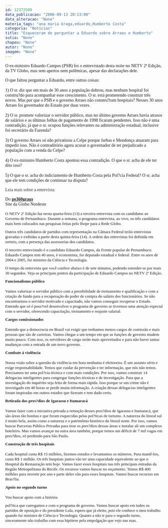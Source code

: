 ```yaml
---
id: 12372500
data_publicacao: "2006-09-13 20:13:00"
data_alteracao: "None"
materia_tags: "ana maria braga,eduardo,Humberto Costa"
categoria: "Notícias"
title: "Esqueceram de perguntar a Eduardo sobre Arraes e Humberto"
sutia: "None"
chapeu: "None"
autor: "None"
imagem: "None"
---
```

<p><P><FONT face=Verdana>O ex-ministro Eduardo Campos (PSB) foi o entrevistado desta noite no NETV 2ª Edição, da TV Globo, mas sem apertos nem polêmicas, apesar das declarações dele.</FONT></P></p>
<p><P><FONT face=Verdana>O que faltou perguntar a Eduardo, entre outras coisas:<BR><BR></FONT><FONT face=Verdana>1) O sr. diz que em mais de 30 anos a população dobrou, mas nenhum hospital foi constru?do para acompanhar esse crescimento. O sr. está prometendo construir três novos. Mas por que o PSB e o governo Arraes não constru?ram hospitais? Nesses 30 anos Arraes foi governador do Estado por duas vezes.<BR><BR></FONT><FONT face=Verdana>2) O sr. promete valorizar o servidor público, mas no último governo Arraes havia atrasos de salários e as últimas folhas de pagamento de 1998 ficaram pendentes. Isso não é uma contradição, já que o sr. ocupou funções relevantes na administração estadual, inclusive foi secretário da Fazenda?<BR><BR></FONT><FONT face=Verdana>3) O governo Arraes só não privatizou a Celpe porque Jarbas e Mendonça atuaram para impedir isso. Não é contraditório agora acusar o governador de ter prejudicado a população com a venda da Celpe?<BR><BR></FONT><FONT face=Verdana>4) O ex-ministro Humberto Costa apontou essa contradição. O que o sr. acha de ele ter dito isso?<BR><BR></FONT><FONT face=Verdana>5) O que o sr. acha do indiciamento de Humberto Costa pela Pol?cia Federal? O sr. acha que ele tem condições de continuar na disputa?</FONT></P></p>
<p><P><FONT face=Verdana color=#333333>Leia mais sobre a entrevista:</P></FONT></p>
<p><P><FONT face=Verdana>Do </FONT><A href=\"https://pe360graus.globo.com/\" target=_blank><B><FONT face=Verdana>pe360graus</FONT></B></A><BR><FONT face=Verdana>Site da Globo Nordeste</FONT></P><FONT size=1></p>
<p><P><FONT face=Verdana size=2>O NETV 2ª Edição faz nesta quarta-feira (13) a terceira entrevista com os candidatos ao Governo de Pernambuco. Durante a semana, o programa entrevista, ao vivo, os três candidatos mais bem colocados nas pesquisas feitas pelo Ibope para a Rede Globo.</FONT></P></p>
<p><P><FONT face=Verdana size=2>Outros três candidatos de partidos com representação na Câmara Federal terão entrevistas gravadas e exibidas a partir desta quinta-feira (14). A ordem das entrevistas foi definida em sorteio, com a presença das assessorias dos candidatos.</FONT></P></p>
<p><P><FONT face=Verdana size=2>O terceiro entrevistado é o candidato Eduardo Campos, da Frente popular de Pernambuco. Eduardo Campos tem 40 anos, é economista, foi deputado estadual e federal. Entre os anos de 2004 e 2005, foi ministro da Ciência e Tecnologia. </FONT></P></p>
<p><P><FONT face=Verdana size=2>O tempo da entrevista que você confere abaixo é de sete minutos, podendo estender-se por mais 30 segundos. Veja os principais pontos da participação de Eduardo Campos no NETV 2ª Edição.</FONT></P></p>
<p><P><FONT face=Verdana><FONT size=2><B>Funcionalismo público</B><BR><BR>Vamos valorizar o servidor público com a possibilidade de treinamento e qualificação e com a criação de fundo para a recuperação do poder de compra do salário dos funcionários. Se não encontrarmos o servidor motivado e capacitado, não vamos conseguir recuperar o Estado. Entendo que só é poss?vel desenvolver o programa de governo se tivermos uma atenção especial com o servidor, oferecendo capacitação, treinamento e reajuste salarial.</FONT></FONT></P></p>
<p><P><FONT face=Verdana><FONT size=2><B>Cargos comissionados </B><BR><BR>Entendo que a democracia no Brasil vai exigir que tenhamos menos cargos de comissão e mais pessoas que são de carreiras. Vamos chegar a um tempo em que as funções de governo mudem muito pouco. Com isso, os servidores de cargo serão mais aproveitados e para não haver tantas mudanças com a entrada de um novo governo.</FONT></FONT></P></p>
<p><P><FONT face=Verdana><FONT size=2><B>Combate à violência</B><BR><BR>Nossa visão sobre a questão da violência em hora nenhuma é eleitoreira. É um assunto sério e exige responsabilidade. Temos que cuidar da prevenção e ter informação, que nós não temos. Precisamos ter uma pol?cia técnica e com mais condições. Por isso, vamos construir 14 delegacias inteligentes para congregar funções técnicas e de investigação. Para que a investigação do inquérito seja feita de forma mais rápida. Isso porque se um crime não é investigado em 48 horas se perde muita informação. A criação dessas delegacias inteligentes foram inspiradas em outros estados que fizeram e tem dado certo. </FONT></FONT></P></p>
<p><P><FONT face=Verdana><FONT size=2><B>Retirada dos pres?dios de Igarassu e Itamaracá</B><BR><BR>Vamos fazer com a iniciativa privada a remoção desses pres?dios de Igarassu e Itamaracá, que são áreas tão bonitas e que foram esquecidas pelas pol?ticas de turismo. A natureza do litoral sul é muito bela, assim como a natureza e o patrimônio histórico do litoral norte. Por isso, vamos buscar Parcerias Público Privadas para tirar os pres?dios dessas áreas e instalar ali um complexo hoteleiro. Mas vamos avançar na outra área também, porque temos um déficit de 7 mil vagas em pres?dios, só perdendo para São Paulo.</FONT></FONT></P></p>
<p><P><FONT face=Verdana><FONT size=2><B>Construção de três hospitais</B><BR><BR>Cada hospital custa R$ 15 milhões, fizemos estudos e levantamos os números. Para mantê-los, custa R$ 1 milhão. Os três hospitais juntos vão ter uma capacidade equivalente ao que o Hospital da Restauração tem hoje. Vamos fazer esses hospitais nas três principais entradas da Região Metropolitana do Recife. Os recursos vamos buscar no orçamento. Temos R$ 400 milhões para investir por ano e parte deles vão para esses hospitais. Vamos buscar recursos em Bras?lia.</FONT></FONT></P></p>
<p><P><FONT face=Verdana><FONT size=2><B>Apoio no segundo turno</B><BR><BR>Vou buscar apoio com a história</p>
<p> pol?tica que carregamos e com o programa de governo. Vamos buscar apoio em todos os partidos de oposição e do presidente Lula, espero que já eleito, pois ele conhece o meu trabalho quando fui ministro de Ciência e Tecnologia. Quanto a não ir para o segundo turno, sinceramente não trabalho com essa hipótese pela empolgação que vejo nas ruas.</FONT></FONT></P></FONT> </p>
